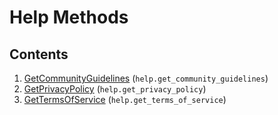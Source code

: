 # Help Methods

## Contents

1. [GetCommunityGuidelines](GetCommunityGuidelines.md) (`help.get_community_guidelines`)
2. [GetPrivacyPolicy](GetPrivacyPolicy.md) (`help.get_privacy_policy`)
3. [GetTermsOfService](GetTermsOfService.md) (`help.get_terms_of_service`)